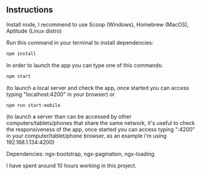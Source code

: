 ## Instructions

Install node, I recommend to use Scoop (Windows), Homebrew (MacOS), Aptitude (Linux distro)

Run this command in your terminal to install dependencies: 
```sh
npm install
```
In order to launch the app you can type one of this commands:
```sh
npm start 
```
(to launch a local server and check the app, once started you can access typing "localhost:4200" in your browser)
or
```sh
npm run start-mobile 
```
(to launch a server than can be accessed by other computers/tablets/phones that share the same network, it's useful to check the responsiveness of the app, once started you can access typing "<PrivateIpServerComputer>:4200" in your computer/tablet/phone browser, as an example i'm using 192.168.1.134:4200)

Dependencies:
ngx-bootstrap, ngx-pagination, ngx-loading

I have spent around 10 hours working in this project.
